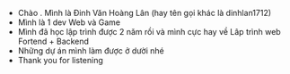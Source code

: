 - Chào . Mình là Đinh Văn Hoàng Lân (hay tên gọi khác là dinhlan1712)
- Mình là 1 dev Web và Game
- Mình đã học lập trình được 2 năm rồi và mình cực hay về Lâp trình web Fortend + Backend
- Những dự án mình làm được ở dười nhé
- Thank you for listening
  

<!---
dinhlan17122011/dinhlan17122011 is a ✨ special ✨ repository because its `README.md` (this file) appears on your GitHub profile.
You can click the Preview link to take a look at your changes.
--->
